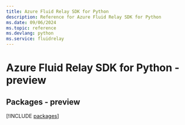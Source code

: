 ```yaml
---
title: Azure Fluid Relay SDK for Python
description: Reference for Azure Fluid Relay SDK for Python
ms.date: 09/06/2024
ms.topic: reference
ms.devlang: python
ms.service: fluidrelay
---
```

# Azure Fluid Relay SDK for Python - preview
## Packages - preview
[!INCLUDE [packages](fluid-relay-index.md)]